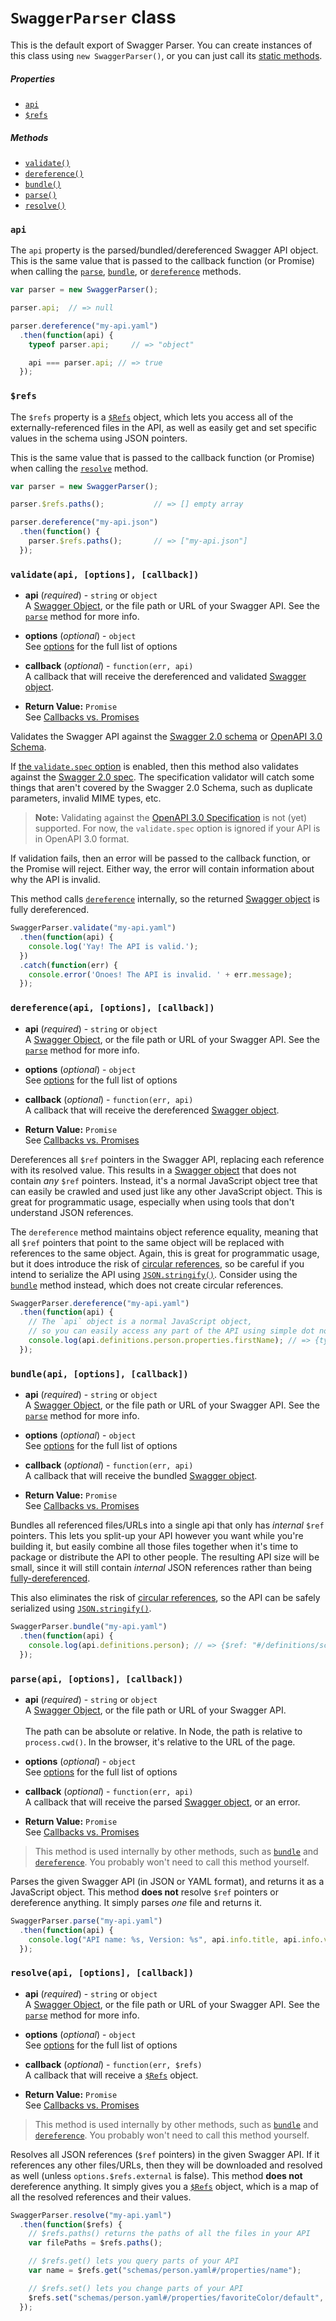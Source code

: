 `SwaggerParser` class
==========================

This is the default export of Swagger Parser.  You can create instances of this class using `new SwaggerParser()`, or you can just call its [static methods](README.md#class-methods-vs-instance-methods).

##### Properties
- [`api`](#api)
- [`$refs`](#refs)

##### Methods
- [`validate()`](#validateapi-options-callback)
- [`dereference()`](#dereferenceapi-options-callback)
- [`bundle()`](#bundleapi-options-callback)
- [`parse()`](#parseapi-options-callback)
- [`resolve()`](#resolveapi-options-callback)


### `api`
The `api` property is the parsed/bundled/dereferenced Swagger API object.  This is the same value that is passed to the callback function (or Promise) when calling the [`parse`](#parseapi-options-callback), [`bundle`](#bundleapi-options-callback), or [`dereference`](#dereferenceapi-options-callback) methods.

```javascript
var parser = new SwaggerParser();

parser.api;  // => null

parser.dereference("my-api.yaml")
  .then(function(api) {
    typeof parser.api;     // => "object"

    api === parser.api; // => true
  });
```


### `$refs`
The `$refs` property is a [`$Refs`](refs.md) object, which lets you access all of the externally-referenced files in the API, as well as easily get and set specific values in the schema using JSON pointers.

This is the same value that is passed to the callback function (or Promise) when calling the [`resolve`](#resolveapi-options-callback) method.

```javascript
var parser = new SwaggerParser();

parser.$refs.paths();           // => [] empty array

parser.dereference("my-api.json")
  .then(function() {
    parser.$refs.paths();       // => ["my-api.json"]
  });
```


### `validate(api, [options], [callback])`

- **api** (_required_) - `string` or `object`<br>
A [Swagger Object](https://github.com/swagger-api/swagger-spec/blob/master/versions/2.0.md#swagger-object), or the file path or URL of your Swagger API.  See the [`parse`](#parseapi-options-callback) method for more info.

- **options** (_optional_) - `object`<br>
See [options](options.md) for the full list of options

- **callback** (_optional_) - `function(err, api)`<br>
A callback that will receive the dereferenced and validated [Swagger object](https://github.com/swagger-api/swagger-spec/blob/master/versions/2.0.md#swagger-object).

- **Return Value:** `Promise`<br>
See [Callbacks vs. Promises](README.md#callbacks-vs-promises)

Validates the Swagger API against the [Swagger 2.0 schema](https://github.com/swagger-api/swagger-spec/blob/master/schemas/v2.0/schema.json) or [OpenAPI 3.0 Schema](https://github.com/kogosoftwarellc/open-api/blob/master/packages/openapi-schema-validation/schema/openapi-3.0.json).

If [the `validate.spec` option](options.md#validate-options) is enabled, then this method also validates against the [Swagger 2.0 spec](https://github.com/swagger-api/swagger-spec/blob/master/versions/2.0.md). The specification validator will catch some things that aren't covered by the Swagger 2.0 Schema, such as duplicate parameters, invalid MIME types, etc.

> **Note:** Validating against the [OpenAPI 3.0 Specification](https://github.com/OAI/OpenAPI-Specification/blob/master/versions/3.0.1.md) is not (yet) supported.  For now, the `validate.spec` option is ignored if your API is in OpenAPI 3.0 format.


If validation fails, then an error will be passed to the callback function, or the Promise will reject. Either way, the error will contain information about why the API is invalid.

This method calls [`dereference`](#dereferenceapi-options-callback) internally, so the returned [Swagger object](https://github.com/swagger-api/swagger-spec/blob/master/versions/2.0.md#swagger-object) is fully dereferenced.

```javascript
SwaggerParser.validate("my-api.yaml")
  .then(function(api) {
    console.log('Yay! The API is valid.');
  })
  .catch(function(err) {
    console.error('Onoes! The API is invalid. ' + err.message);
  });
```


### `dereference(api, [options], [callback])`

- **api** (_required_) - `string` or `object`<br>
A [Swagger Object](https://github.com/swagger-api/swagger-spec/blob/master/versions/2.0.md#swagger-object), or the file path or URL of your Swagger API.  See the [`parse`](#parseapi-options-callback) method for more info.

- **options** (_optional_) - `object`<br>
See [options](options.md) for the full list of options

- **callback** (_optional_) - `function(err, api)`<br>
A callback that will receive the dereferenced [Swagger object](https://github.com/swagger-api/swagger-spec/blob/master/versions/2.0.md#swagger-object).

- **Return Value:** `Promise`<br>
See [Callbacks vs. Promises](README.md#callbacks-vs-promises)

Dereferences all `$ref` pointers in the Swagger API, replacing each reference with its resolved value.  This results in a [Swagger object](https://github.com/swagger-api/swagger-spec/blob/master/versions/2.0.md#swagger-object) that does not contain _any_ `$ref` pointers.  Instead, it's a normal JavaScript object tree that can easily be crawled and used just like any other JavaScript object.  This is great for programmatic usage, especially when using tools that don't understand JSON references.

The `dereference` method maintains object reference equality, meaning that all `$ref` pointers that point to the same object will be replaced with references to the same object.  Again, this is great for programmatic usage, but it does introduce the risk of [circular references](README.md#circular-refs), so be careful if you intend to serialize the API using [`JSON.stringify()`](https://developer.mozilla.org/en-US/docs/Web/JavaScript/Reference/Global_Objects/JSON/stringify).  Consider using the [`bundle`](#bundleapi-options-callback) method instead, which does not create circular references.

```javascript
SwaggerParser.dereference("my-api.yaml")
  .then(function(api) {
    // The `api` object is a normal JavaScript object,
    // so you can easily access any part of the API using simple dot notation
    console.log(api.definitions.person.properties.firstName); // => {type: "string"}
  });
```


### `bundle(api, [options], [callback])`

- **api** (_required_) - `string` or `object`<br>
A [Swagger Object](https://github.com/swagger-api/swagger-spec/blob/master/versions/2.0.md#swagger-object), or the file path or URL of your Swagger API.  See the [`parse`](#parseapi-options-callback) method for more info.

- **options** (_optional_) - `object`<br>
See [options](options.md) for the full list of options

- **callback** (_optional_) - `function(err, api)`<br>
A callback that will receive the bundled [Swagger object](https://github.com/swagger-api/swagger-spec/blob/master/versions/2.0.md#swagger-object).

- **Return Value:** `Promise`<br>
See [Callbacks vs. Promises](README.md#callbacks-vs-promises)

Bundles all referenced files/URLs into a single api that only has _internal_ `$ref` pointers.  This lets you split-up your API however you want while you're building it, but easily combine all those files together when it's time to package or distribute the API to other people.  The resulting API size will be small, since it will still contain _internal_ JSON references rather than being [fully-dereferenced](#dereferenceapi-options-callback).

This also eliminates the risk of [circular references](README.md#circular-refs), so the API can be safely serialized using [`JSON.stringify()`](https://developer.mozilla.org/en-US/docs/Web/JavaScript/Reference/Global_Objects/JSON/stringify).

```javascript
SwaggerParser.bundle("my-api.yaml")
  .then(function(api) {
    console.log(api.definitions.person); // => {$ref: "#/definitions/schemas~1person.yaml"}
  });
```


### `parse(api, [options], [callback])`

- **api** (_required_) - `string` or `object`<br>
A [Swagger Object](https://github.com/swagger-api/swagger-spec/blob/master/versions/2.0.md#swagger-object), or the file path or URL of your Swagger API.
<br><br>
The path can be absolute or relative.  In Node, the path is relative to `process.cwd()`.  In the browser, it's relative to the URL of the page.

- **options** (_optional_) - `object`<br>
See [options](options.md) for the full list of options

- **callback** (_optional_) - `function(err, api)`<br>
A callback that will receive the parsed [Swagger object](https://github.com/swagger-api/swagger-spec/blob/master/versions/2.0.md#swagger-object), or an error.

- **Return Value:** `Promise`<br>
See [Callbacks vs. Promises](README.md#callbacks-vs-promises)

> This method is used internally by other methods, such as [`bundle`](#bundleapi-options-callback) and [`dereference`](#dereferenceapi-options-callback).  You probably won't need to call this method yourself.

Parses the given Swagger API (in JSON or YAML format), and returns it as a JavaScript object.  This method **does not** resolve `$ref` pointers or dereference anything.  It simply parses _one_ file and returns it.

```javascript
SwaggerParser.parse("my-api.yaml")
  .then(function(api) {
    console.log("API name: %s, Version: %s", api.info.title, api.info.version);
  });
```


### `resolve(api, [options], [callback])`

- **api** (_required_) - `string` or `object`<br>
A [Swagger Object](https://github.com/swagger-api/swagger-spec/blob/master/versions/2.0.md#swagger-object), or the file path or URL of your Swagger API.  See the [`parse`](#parseapi-options-callback) method for more info.

- **options** (_optional_) - `object`<br>
See [options](options.md) for the full list of options

- **callback** (_optional_) - `function(err, $refs)`<br>
A callback that will receive a [`$Refs`](refs.yaml) object.

- **Return Value:** `Promise`<br>
See [Callbacks vs. Promises](README.md#callbacks-vs-promises)

> This method is used internally by other methods, such as [`bundle`](#bundleapi-options-callback) and [`dereference`](#dereferenceapi-options-callback).  You probably won't need to call this method yourself.

Resolves all JSON references (`$ref` pointers) in the given Swagger API.  If it references any other files/URLs, then they will be downloaded and resolved as well (unless `options.$refs.external` is false).   This method **does not** dereference anything.  It simply gives you a [`$Refs`](refs.yaml) object, which is a map of all the resolved references and their values.

```javascript
SwaggerParser.resolve("my-api.yaml")
  .then(function($refs) {
    // $refs.paths() returns the paths of all the files in your API
    var filePaths = $refs.paths();

    // $refs.get() lets you query parts of your API
    var name = $refs.get("schemas/person.yaml#/properties/name");

    // $refs.set() lets you change parts of your API
    $refs.set("schemas/person.yaml#/properties/favoriteColor/default", "blue");
  });
```
